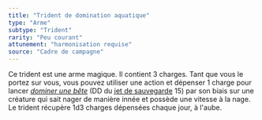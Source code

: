 ```yaml
---
title: "Trident de domination aquatique"
type: "Arme"
subtype: "Trident"
rarity: "Peu courant"
attunement: "harmonisation requise"
source: "Cadre de campagne"
---
```

Ce trident est une arme magique. Il contient 3 charges. Tant que vous le portez sur vous, vous pouvez utiliser une action et dépenser 1 charge pour lancer [_dominer une bête_](/grimoire/dominer-une-bete/) (DD du [jet de sauvegarde](/utiliser-les-caracteristiques/#jets-de-sauvegarde) 15) par son biais sur une créature qui sait nager de manière innée et possède une vitesse à la nage. Le trident récupère 1d3 charges dépensées chaque jour, à l'aube.
